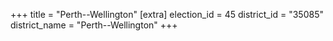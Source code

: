 +++
title = "Perth--Wellington"
[extra]
election_id = 45
district_id = "35085"
district_name = "Perth--Wellington"
+++
